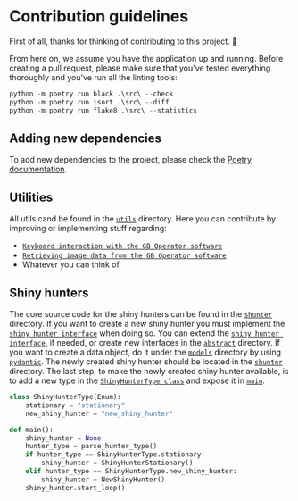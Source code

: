 # Contribution guidelines

First of all, thanks for thinking of contributing to this project. 💖

From here on, we assume you have the application up and running. Before creating a pull request, please make sure that you've tested everything thoroughly and you've run all the linting tools:

```py
python -m poetry run black .\src\ --check
python -m poetry run isort .\src\ --diff
python -m poetry run flake8 .\src\ --statistics
```

## Adding new dependencies 

To add new dependencies to the project, please check the <a href="https://python-poetry.org/docs/basic-usage/" target="_blank">Poetry documentation</a>.

## Utilities 

All utils cand be found in the [`utils`](src/utils) directory. Here you can contribute by improving or implementing stuff regarding:
  - [`Keyboard interaction with the GB Operator software`](src/utils/keyboard_simulator.py)
  - [`Retrieving image data from the GB Operator software`](src/utils/window_capture.py)
  - Whatever you can think of 

## Shiny hunters

The core source code for the shiny hunters can be found in the [`shunter`](src/shunter) directory. If you want to create a new shiny hunter you must implement the [`shiny hunter interface`](src/shunter/abstract/abstract_shiny_hunter.py) when doing so. You can extend the [`shiny hunter interface`](src/shunter/abstract/abstract_shiny_hunter.py), if needed, or create new interfaces in the [`abstract`](src/shunter/abstract) directory. If you want to create a data object, do it under the [`models`](src/shunter/models) directory by using [`pydantic`](https://pydantic-docs.helpmanual.io/). The newly created shiny hunter should be located in the [`shunter`](src/shunter) directory. The last step, to make the newly created shiny hunter available, is to add a new type in the [`ShinyHunterType class`](src/shunter/models/shiny_hunter.py) and expose it in [`main`](src/main.py):

```py
class ShinyHunterType(Enum):
    stationary = "stationary"
    new_shiny_hunter = "new_shiny_hunter"
```

```py
def main():
    shiny_hunter = None
    hunter_type = parse_hunter_type()
    if hunter_type == ShinyHunterType.stationary:
        shiny_hunter = ShinyHunterStationary()
    elif hunter_type == ShinyHunterType.new_shiny_hunter:
        shiny_hunter = NewShinyHunter()
    shiny_hunter.start_loop()
```

